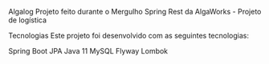 Algalog
Projeto feito durante o Mergulho Spring Rest da AlgaWorks - Projeto de logística

Tecnologias
Este projeto foi desenvolvido com as seguintes tecnologias:

Spring Boot
JPA
Java 11
MySQL
Flyway
Lombok
